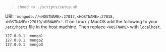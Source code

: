 > `chmod +x ./scripts/setup.sh`

URI: `'mongodb://<HOSTNAME>:27017,<HOSTNAME>:27018,<HOSTNAME>:27019/<DBNAME>'`. If on Linux / MacOS add the following to your `/etc/hosts` file in the host machine. Then replace `<HOSTNAME>` with `localhost`.

```text
127.0.0.1  mongo1
127.0.0.1  mongo2
127.0.0.1  mongo3
```